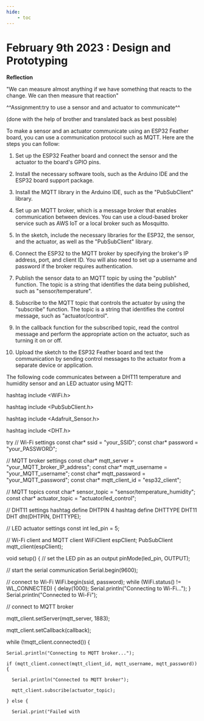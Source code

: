 ```yaml
---
hide:
    - toc
---
```


# February 9th 2023 : Design and Prototyping


**Reflection**

"We can measure almost anything if we have something that reacts to the change. We can then measure that reaction"


^^Assignment:try to use a sensor and and actuator to communicate^^


(done with the help of brother and translated back as best possible) 


To make a sensor and an actuator communicate using an ESP32 Feather board, you can use a communication protocol such as MQTT. Here are the steps you can follow:
1. Set up the ESP32 Feather board and connect the sensor and the actuator to the board's GPIO pins.

2. Install the necessary software tools, such as the Arduino IDE and the ESP32 board support package.

3. Install the MQTT library in the Arduino IDE, such as the "PubSubClient" library.

4. Set up an MQTT broker, which is a message broker that enables communication between devices. You can use a cloud-based broker service such as AWS IoT or a local broker such as Mosquitto.

5. In the sketch, include the necessary libraries for the ESP32, the sensor, and the actuator, as well as the "PubSubClient" library.

6. Connect the ESP32 to the MQTT broker by specifying the broker's IP address, port, and client ID. You will also need to set up a username and password if the broker requires authentication.

7. Publish the sensor data to an MQTT topic by using the "publish" function. The topic is a string that identifies the data being published, such as "sensor/temperature".

8. Subscribe to the MQTT topic that controls the actuator by using the "subscribe" function. The topic is a string that identifies the control message, such as "actuator/control".

9. In the callback function for the subscribed topic, read the control message and perform the appropriate action on the actuator, such as turning it on or off.

10. Upload the sketch to the ESP32 Feather board and test the communication by sending control messages to the actuator from a separate device or application.


The following code communicates between a DHT11 temperature and humidity sensor and an LED actuator using MQTT:


hashtag include <WiFi.h>

hashtag include <PubSubClient.h>

hashtag include <Adafruit_Sensor.h>

hashtag include <DHT.h>

try 
// Wi-Fi settings
const char* ssid = "your_SSID";
const char* password = "your_PASSWORD";

// MQTT broker settings
const char* mqtt_server = "your_MQTT_broker_IP_address";
const char* mqtt_username = "your_MQTT_username";
const char* mqtt_password = "your_MQTT_password";
const char* mqtt_client_id = "esp32_client";

// MQTT topics
const char* sensor_topic = "sensor/temperature_humidity";
const char* actuator_topic = "actuator/led_control";

// DHT11 settings
hashtag define DHTPIN 4
hashtag define DHTTYPE DHT11
DHT dht(DHTPIN, DHTTYPE);

// LED actuator settings
const int led_pin = 5;

// Wi-Fi client and MQTT client
WiFiClient espClient;
PubSubClient mqtt_client(espClient);

void setup() {
  // set the LED pin as an output
  pinMode(led_pin, OUTPUT);
  
  // start the serial communication
  Serial.begin(9600);

  // connect to Wi-Fi
  WiFi.begin(ssid, password);
  while (WiFi.status() != WL_CONNECTED) {
    delay(1000);
    Serial.println("Connecting to Wi-Fi...");
  }
  Serial.println("Connected to Wi-Fi");

  // connect to MQTT broker

  mqtt_client.setServer(mqtt_server, 1883);

  mqtt_client.setCallback(callback);

  while (!mqtt_client.connected()) {

    Serial.println("Connecting to MQTT broker...");

    if (mqtt_client.connect(mqtt_client_id, mqtt_username, mqtt_password)) {

      Serial.println("Connected to MQTT broker");

      mqtt_client.subscribe(actuator_topic);

    } else {

      Serial.print("Failed with



